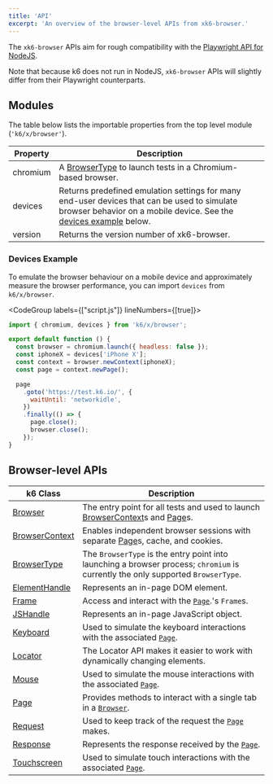 ```yaml
---
title: 'API'
excerpt: 'An overview of the browser-level APIs from xk6-browser.'
---
```


The `xk6-browser` APIs aim for rough compatibility with the [Playwright API for NodeJS](https://playwright.dev/docs/api/class-playwright).

Note that because k6 does not run in NodeJS, `xk6-browser` APIs will slightly differ from their Playwright counterparts.

## Modules

The table below lists the importable properties from the top level module (`'k6/x/browser'`).

| Property | Description                                                                                                                                                                          |
|----------|--------------------------------------------------------------------------------------------------------------------------------------------------------------------------------------|
| chromium | A [BrowserType](/javascript-api/xk6-browser/api/browsertype) to launch tests in a Chromium-based browser.                                                                                |
| devices  | Returns predefined emulation settings for many end-user devices that can be used to simulate browser behavior on a mobile device. See the [devices example](#devices-example) below. |
| version  | Returns the version number of xk6-browser.                                                                                                                                           |

### Devices Example

To emulate the browser behaviour on a mobile device and approximately measure the browser performance, you can import `devices` from `k6/x/browser`.

  <CodeGroup labels={["script.js"]} lineNumbers={[true]}>

  ```javascript
  import { chromium, devices } from 'k6/x/browser';

  export default function () {
    const browser = chromium.launch({ headless: false });
    const iphoneX = devices['iPhone X'];
    const context = browser.newContext(iphoneX);
    const page = context.newPage();

    page
      .goto('https://test.k6.io/', {
        waitUntil: 'networkidle',
      })
      .finally(() => {
        page.close();
        browser.close();
      });
  }
  ```

  </CodeGroup>

## Browser-level APIs

| k6 Class                                                                | Description                                                                                                                                                     |
|-------------------------------------------------------------------------|-----------------------------------------------------------------------------------------------------------------------------------------------------------------|
| [Browser](/javascript-api/xk6-browser/api/browser/) <BWIPT />               | The entry point for all tests and used to launch [BrowserContext](/javascript-api/xk6-browser/api/browsercontext/)s and [Page](/javascript-api/xk6-browser/api/page/)s. |
| [BrowserContext](/javascript-api/xk6-browser/api/browsercontext/) <BWIPT /> | Enables independent browser sessions with separate [Page](/javascript-api/xk6-browser/api/page/)s, cache, and cookies.                                              |
| [BrowserType](/javascript-api/xk6-browser/api/browsertype/)                 | The `BrowserType` is the entry point into launching a browser process; `chromium` is currently the only supported `BrowserType`.                                |
| [ElementHandle](/javascript-api/xk6-browser/api/elementhandle/) <BWIPT />   | Represents an in-page DOM element.                                                                                                                              |
| [Frame](/javascript-api/xk6-browser/api/frame/) <BWIPT />                   | Access and interact with the [`Page`](/javascript-api/xk6-browser/api/page/).'s `Frame`s.                                                                           |
| [JSHandle](/javascript-api/xk6-browser/api/jshandle)                        | Represents an in-page JavaScript object.                                                                                                                        |
| [Keyboard](/javascript-api/xk6-browser/api/keyboard/)                       | Used to simulate the keyboard interactions with the associated [`Page`](/javascript-api/xk6-browser/api/page/).                                                     |
| [Locator](/javascript-api/xk6-browser/api/locator/)                         | The Locator API makes it easier to work with dynamically changing elements.                                                                                     |
| [Mouse](/javascript-api/xk6-browser/api/mouse/)                             | Used to simulate the mouse interactions with the associated [`Page`](/javascript-api/xk6-browser/api/page/).                                                        |
| [Page](/javascript-api/xk6-browser/api/page/) <BWIPT />                     | Provides methods to interact with a single tab in a [`Browser`](/javascript-api/xk6-browser/api/browser/).                                                          |
| [Request](/javascript-api/xk6-browser/api/request/) <BWIPT />               | Used to keep track of the request the [`Page`](/javascript-api/xk6-browser/api/page/) makes.                                                                        |
| [Response](/javascript-api/xk6-browser/api/response/) <BWIPT />             | Represents the response received by the [`Page`](/javascript-api/xk6-browser/api/page/).                                                                            |
| [Touchscreen](/javascript-api/xk6-browser/api/touchscreen/)                 | Used to simulate touch interactions with the associated [`Page`](/javascript-api/xk6-browser/api/page/).                                                            |
